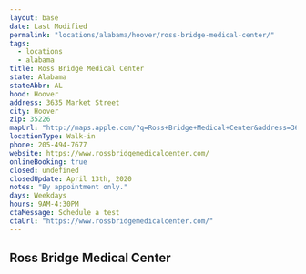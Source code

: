 ```yaml
---
layout: base
date: Last Modified
permalink: "locations/alabama/hoover/ross-bridge-medical-center/"
tags:
  - locations
  - alabama
title: Ross Bridge Medical Center
state: Alabama
stateAbbr: AL
hood: Hoover
address: 3635 Market Street
city: Hoover
zip: 35226
mapUrl: "http://maps.apple.com/?q=Ross+Bridge+Medical+Center&address=3635+Market+Street,Hoover,Alabama,35226"
locationType: Walk-in
phone: 205-494-7677
website: https://www.rossbridgemedicalcenter.com/
onlineBooking: true
closed: undefined
closedUpdate: April 13th, 2020
notes: "By appointment only."
days: Weekdays
hours: 9AM-4:30PM
ctaMessage: Schedule a test
ctaUrl: "https://www.rossbridgemedicalcenter.com/"
---
```

## Ross Bridge Medical Center